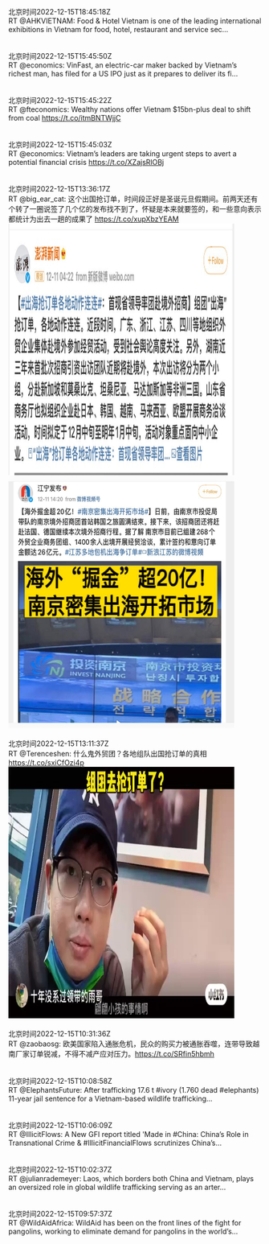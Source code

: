 北京时间2022-12-15T18:45:18Z<br>RT @AHKVIETNAM: Food &amp; Hotel Vietnam is one of the leading international exhibitions in Vietnam for food, hotel, restaurant and service sec…<br><br><br>北京时间2022-12-15T15:45:50Z<br>RT @economics: VinFast, an electric-car maker backed by Vietnam’s richest man, has filed for a US IPO just as it prepares to deliver its fi…<br><br><br>北京时间2022-12-15T15:45:22Z<br>RT @fteconomics: Wealthy nations offer Vietnam $15bn-plus deal to shift from coal https://t.co/itmBNTWjjC<br><br><br>北京时间2022-12-15T15:45:03Z<br>RT @economics: Vietnam’s leaders are taking urgent steps to avert a potential financial crisis https://t.co/XZajsRlOBj<br><br><br>北京时间2022-12-15T13:36:17Z<br>RT @big_ear_cat: 这个出国抢订单，时间段正好是圣诞元旦假期间。前两天还有个转了一圈说签了几个亿的发布找不到了，怀疑是本来就要签的，和一些意向表示都统计为出去一趟的成果了 https://t.co/xupXbzYEAM<br><img src='/temp/image/2022/n-Month-12/1603262649352957952_0.jpg' width='450' height='500'><img src='/temp/image/2022/n-Month-12/1603262649352957952_1.jpg' width='450' height='500'><br><br>北京时间2022-12-15T13:11:37Z<br>RT @Terenceshen: 什么鬼外贸团？各地组队出国抢订单的真相 https://t.co/sxiCfOzi4p<br><img src='/temp/video/2022/n-Month-12/k-Day-15/BanGFW2/1603256442139484160_0.jpg' width='450' height='500'><br><br>北京时间2022-12-15T10:31:36Z<br>RT @zaobaosg: 欧美国家陷入通胀危机，民众的购买力被通胀吞噬，连带导致越南厂家订单锐减，不得不减产应对压力。https://t.co/SRfin5hbmh<br><br><br>北京时间2022-12-15T10:08:58Z<br>RT @ElephantsFuture: After trafficking 17.6 t #ivory (1.760 dead #elephants) 11-year jail sentence for a Vietnam-based wildlife trafficking…<br><br><br>北京时间2022-12-15T10:06:09Z<br>RT @IllicitFlows: A New GFI report titled 'Made in #China: China’s Role in Transnational Crime &amp; #IllicitFinancialFlows scrutinizes China’s…<br><br><br>北京时间2022-12-15T10:02:37Z<br>RT @julianrademeyer: Laos, which borders both China and Vietnam, plays an oversized role in global wildlife trafficking serving as an arter…<br><br><br>北京时间2022-12-15T09:57:37Z<br>RT @WildAidAfrica: WildAid has been on the front lines of the fight for pangolins, working to eliminate demand for pangolins in the world’s…<br><br><br>
